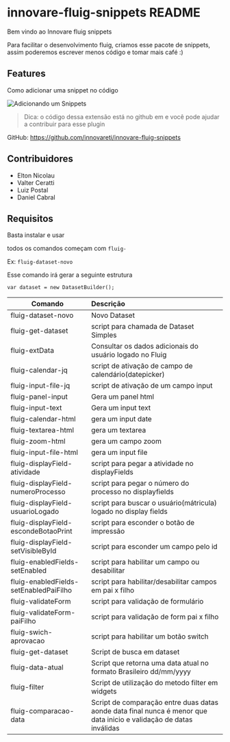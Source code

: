 # innovare-fluig-snippets README

Bem vindo ao Innovare fluig snippets

Para facilitar o desenvolvimento fluig, criamos esse pacote de snippets, assim poderemos escrever menos código e tomar mais café :)

## Features

Como adicionar uma snippet no código

![Adicionando um Snippets](images/print1.jpg)

> Dica: o código dessa extensão está no github em e você pode ajudar a contribuir para esse plugin

GitHub: https://github.com/innovareti/innovare-fluig-snippets

## Contribuidores

* Elton Nicolau
* Valter Ceratti
* Luiz Postal
* Daniel Cabral


## Requisitos

Basta instalar e usar

todos os comandos começam com ```fluig-```

Ex: ```fluig-dataset-novo```

Esse comando irá gerar a seguinte estrutura

```
var dataset = new DatasetBuilder();
``` 

| Comando | Descrição |
| ------------- |:-------------|
| fluig-dataset-novo | Novo Dataset |
| fluig-get-dataset | script para chamada de Dataset Simples |
| fluig-extData | Consultar os dados adicionais do usuário logado no Fluig |
| fluig-calendar-jq | script de ativação de campo de calendário(datepicker)  |
| fluig-input-file-jq | script de ativação de um campo input |
| fluig-panel-input | Gera um panel html |
| fluig-input-text | Gera um input text |
| fluig-calendar-html | gera um input date |
| fluig-textarea-html | gera um textarea |
| fluig-zoom-html | gera um campo zoom |
| fluig-input-file-html | gera um input file |
| fluig-displayField-atividade | script para pegar a atividade no displayFields |
| fluig-displayField-numeroProcesso | script para pegar o número do processo no displayfields |
| fluig-displayField-usuarioLogado | script para buscar o usuário(mátricula) logado no display fields |
| fluig-displayField-escondeBotaoPrint | script para esconder o botão de impressão |
| fluig-displayField-setVisibleById | script para esconder um campo pelo id |
| fluig-enabledFields-setEnabled | script para habilitar um campo ou desabilitar |
| fluig-enabledFields-setEnabledPaiFilho | script para habilitar/desabilitar campos em pai x filho |
| fluig-validateForm | script para validação de formulário |
| fluig-validateForm-paiFilho | script para validação de form pai x filho |
| fluig-swich-aprovacao | script para habilitar um botão switch |
| fluig-get-dataset | Script de busca em dataset |
| fluig-data-atual | Script que retorna uma data atual no formato Brasileiro dd/mm/yyyy |
| fluig-filter | Script de utilização do metodo filter em widgets |
| fluig-comparacao-data | Script de comparação entre duas datas aonde data final nunca é menor que data inicio e validação de datas inválidas |



